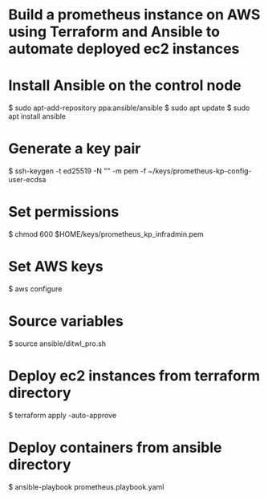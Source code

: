 # Build a prometheus instance on AWS using Terraform and Ansible to automate deployed ec2 instances

# Install Ansible on the control node
$ sudo apt-add-repository ppa:ansible/ansible
$ sudo apt update
$ sudo apt install ansible

# Generate a key pair
$ ssh-keygen -t ed25519 -N "" -m pem -f ~/keys/prometheus-kp-config-user-ecdsa

# Set permissions
$ chmod 600 $HOME/keys/prometheus_kp_infradmin.pem

# Set AWS keys
$ aws configure

# Source variables
$ source ansible/ditwl_pro.sh

# Deploy ec2 instances from terraform directory
$ terraform apply -auto-approve

# Deploy containers from ansible directory
$ ansible-playbook prometheus.playbook.yaml